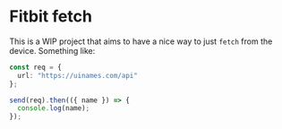 # Fitbit fetch

This is a WIP project that aims to have a nice way to just `fetch` from the device.
Something like:
```typescript
const req = {
  url: "https://uinames.com/api"
};

send(req).then(({ name }) => {
  console.log(name);
});
```
